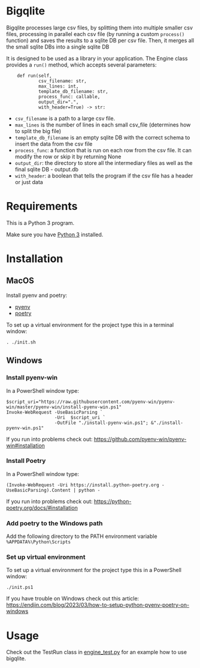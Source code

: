 # Bigqlite

Bigqlite processes large csv files, by splitting them into multiple smaller csv files,
processing in parallel each csv file (by running a custom `process()` function) and saves the
results to a sqlite DB per csv file. Then, it merges all the small sqlite DBs into a single sqlite DB 

It is designed to be used as a library in your application. The Engine class provides
a `run()` method, which accepts several parameters:

```
    def run(self,
            csv_filename: str,
            max_lines: int,
            template_db_filename: str,
            process_func: callable,
            output_dir=".",
            with_header=True) -> str:
```

- `csv_filename` is a path to a large csv file.
- `max_lines` is the number of lines in each small csv_file (determines how to split the big file)
- `template_db_filename` is an empty sqlite DB with the correct schema to insert the data from the csv file
- `process_func`: a function that is run on each row from the csv file. It can modify the row or skip it by returning None
- `output_dir`: the directory to store all the intermediary files as well as the final sqlite DB - output.db
- `with_header`: a boolean that tells the program if the csv file has a header or just data

# Requirements

This is a Python 3 program.

Make sure you have [Python 3](https://www.python.org/downloads/) installed.

# Installation

## MacOS

Install pyenv and poetry:
- [pyenv](https://github.com/pyenv/pyenv#getting-pyenv)
- [poetry](https://python-poetry.org/docs/#installation)

To set up a virtual environment for the project type this in a terminal window:
```
. ./init.sh
```

## Windows

### Install pyenv-win

In a PowerShell window type:

```
$script_uri="https://raw.githubusercontent.com/pyenv-win/pyenv-win/master/pyenv-win/install-pyenv-win.ps1"
Invoke-WebRequest -UseBasicParsing `
                  -Uri  $script_uri `
                  -OutFile "./install-pyenv-win.ps1"; &"./install-pyenv-win.ps1"
```

If you run into problems check out:
https://github.com/pyenv-win/pyenv-win#installation

### Install Poetry

In a PowerShell window type:
```
(Invoke-WebRequest -Uri https://install.python-poetry.org -UseBasicParsing).Content | python -

```

If you run into problems check out:
https://python-poetry.org/docs/#installation


### Add poetry to the Windows path

Add the following directory to the PATH environment variable `%APPDATA%\Python\Scripts`

### Set up virtual environment

To set up a virtual environment for the project type this in a PowerShell window:
```
./init.ps1
```

If you have trouble on Windows check out this article:
https://endjin.com/blog/2023/03/how-to-setup-python-pyenv-poetry-on-windows

# Usage

Check out the TestRun class in [engine_test.py](engine_test.py) for an example how to use bigqlite. 
